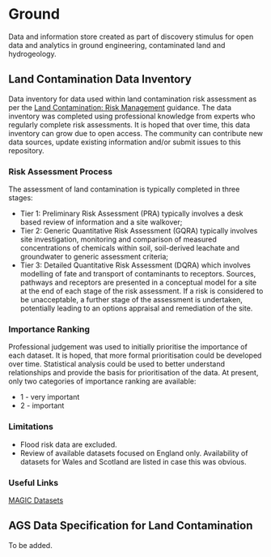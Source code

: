 # Ground
Data and information store created as part of discovery stimulus for open data and analytics in ground engineering, contaminated land and hydrogeology.

## Land Contamination Data Inventory
Data inventory for data used within land contamination risk assessment as per the [Land Contamination: Risk Management](https://www.gov.uk/guidance/land-contamination-how-to-manage-the-risks) guidance.
The data inventory was completed using professional knowledge from experts who regularly complete risk assessments. It is hoped that over time, this data inventory can grow due to open access.
The community can contribute new data sources, update existing information and/or submit issues to this repository.  
### Risk Assessment Process
The assessment of land contamination is typically completed in three stages:
* Tier 1: Preliminary Risk Assessment (PRA) typically involves a desk based review of information and a site walkover;
* Tier 2: Generic Quantitative Risk Assessment (GQRA) typically involves site investigation, monitoring and comparison of measured concentrations of chemicals within soil, soil-derived leachate
and groundwater to generic assessment criteria;
* Tier 3: Detailed Quantitative Risk Assessment (DQRA)  which involves modelling of fate and transport of contaminants to receptors.
Sources, pathways and receptors are presented in a conceptual model for a site at the end of each stage of the risk assessment. If a risk is considered to be unacceptable, a further stage of the
assessment is undertaken, potentially leading to an options appraisal and remediation of the site.
### Importance Ranking
Professional judgement was used to initially prioritise the importance of each dataset. It is hoped, that more formal prioritisation could be developed over time.
Statistical analysis could be used to better understand relationships and provide the basis for prioritisation of the data. At present, only two categories of importance ranking are available:
* 1 - very important
* 2 - important

### Limitations
* Flood risk data are excluded.
* Review of available datasets focused on England only. Availability of datasets for Wales and Scotland are listed in case this was obvious.

### Useful Links
[MAGIC Datasets](https://magic.defra.gov.uk/Dataset_Download_Summary.htm)

## AGS Data Specification for Land Contamination
To be added.